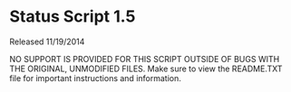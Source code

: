 Status Script 1.5
============

Released 11/19/2014

NO SUPPORT IS PROVIDED FOR THIS SCRIPT OUTSIDE OF BUGS WITH THE ORIGINAL, UNMODIFIED FILES.
Make sure to view the README.TXT file for important instructions and information.
